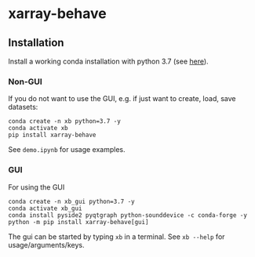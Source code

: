 # xarray-behave

## Installation
Install a working conda installation with python 3.7 (see [here](https://docs.conda.io/en/latest/miniconda.html)).

### Non-GUI
If you do not want to use the GUI, e.g. if just want to create, load, save datasets:
```shell
conda create -n xb python=3.7 -y
conda activate xb
pip install xarray-behave
```
See `demo.ipynb` for usage examples.

### GUI
For using the GUI
```shell
conda create -n xb_gui python=3.7 -y
conda activate xb_gui
conda install pyside2 pyqtgraph python-sounddevice -c conda-forge -y
python -m pip install xarray-behave[gui]
```

The gui can be started by typing `xb` in a terminal. See `xb --help` for usage/arguments/keys.
